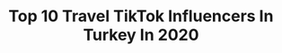 ---
title: Top 10 Travel TikTok Influencers In Turkey In 2020
description: >-
  Find top travel TikTok influencers in Turkey in 2020. Most popular hashtags: #travel #italy #gezi #sunset.
platform: TikTok
profiles:
  - username: "tiebowtie"
    fullname: >-
      Viktoriya Sener
    location: "Turkey"
    followers: 2203
    engagement: 244
    commentsToLikes: 0.044339
    id: ckai28p2het2p0i78so6rdrf9
    verified: false
    hashtags: "#terrace, #seaside, #seagulls, #wisteria"
  - username: "kapadokya_cappadocia"
    fullname: >-
      kapadokya_50
    location: "Turkey"
    followers: 3328
    engagement: 588
    commentsToLikes: 0.027020
    id: ck9n4iqqc4iei0j78qqh045nf
    verified: false
    hashtags: "#geziyor, #ankara, #geziyorum, #tiktoktravel"
  - username: "kyrenian"
    fullname: >-
      Altug Galip
    location: "Turkey"
    followers: 15582
    engagement: 407
    commentsToLikes: 0.026769
    id: ck8qp522n1yn70j7875gm38pe
    verified: true
    hashtags: "#russia, #cliff, #bromo, #holiday"
  - username: "gacemerburak"
    fullname: >-
      Burak Gacemer
    location: "Turkey"
    followers: 69142
    engagement: 322
    commentsToLikes: 0.007974
    id: ck902drpwcdmx0j7801iwp68u
    verified: true
    hashtags: "#sunset, #lapland, #icechallenge, #airbus"
  - username: "joehattab"
    fullname: >-
      JoeHattab
    location: "Turkey"
    followers: 773751
    engagement: 719
    commentsToLikes: 0.010283
    id: ck80oq8vcj7sv0j7864hgyejf
    verified: true
    hashtags: "#japan, #africa, #foryoupage, #china"
  - username: "mr.taster"
    fullname: >-
      mr.taster
    location: "Turkey"
    followers: 64695
    engagement: 223
    commentsToLikes: 0.007835
    id: cka63t2ov5tz80i78dlb8v54n
    verified: false
    hashtags: "#desifood, #pizza, #mashhad, #baklava"
  - username: "dunyaalemgeziyorum"
    fullname: >-
      Suzet
    location: "Turkey"
    followers: 6654
    engagement: 313
    commentsToLikes: 0.023237
    id: ck9f1gq2u7xkw0j78ha509yvn
    verified: false
    hashtags: "#karides, #seafood, #seyahat, #bereket"
  - username: "nazliozgur"
    fullname: >-
      Nazliozgur
    location: "Turkey"
    followers: 5553
    engagement: 193
    commentsToLikes: 0.019369
    id: ck9f1gt1y7yfe0j78bipf3z1v
    verified: false
    hashtags: "#kedia, #tiktokparis, #imbored, #venice"
  - username: "dunyayigeziyorum"
    fullname: >-
      Dunyayi Geziyorum
    location: "Turkey"
    followers: 62816
    engagement: 487
    commentsToLikes: 0.004488
    id: ck9f1gp5u7xhi0j783dv0qzpf
    verified: true
    hashtags: "#bolu, #manzara, #afyonkarahisar, #adrenalin"
  - username: "kesfedenler_kulubu"
    fullname: >-
      Keşfedenler Kulübü
    location: "Turkey"
    followers: 90938
    engagement: 283
    commentsToLikes: 0.010381
    id: cka0olwon4et70i783bnnnmky
    verified: false
    hashtags: "#muhlama, #kuyukebabi, #evdeyiz, #omlet"
---